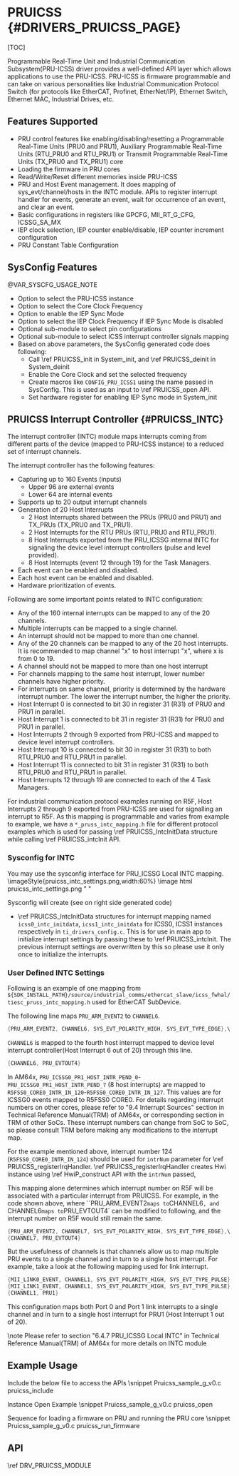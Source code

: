 # PRUICSS {#DRIVERS_PRUICSS_PAGE}

[TOC]

Programmable Real-Time Unit and Industrial Communication Subsystem(PRU-ICSS) driver provides a well-defined API layer which allows applications to use the PRU-ICSS. PRU-ICSS is firmware programmable and can take on various personalities like Industrial Communication Protocol Switch (for protocols like EtherCAT, Profinet, EtherNet/IP), Ethernet Switch, Ethernet MAC, Industrial Drives, etc.

## Features Supported

- PRU control features like enabling/disabling/resetting a Programmable Real-Time Units (PRU0 and PRU1), Auxiliary Programmable Real-Time Units (RTU_PRU0 and RTU_PRU1) or Transmit Programmable Real-Time Units (TX_PRU0 and TX_PRU1) core
- Loading the firmware in PRU cores
- Read/Write/Reset different memories inside PRU-ICSS
- PRU and Host Event management. It does mapping of sys_evt/channel/hosts in the INTC module. APIs to register interrupt handler for events, generate an event, wait for occurrence of an event, and clear an event.
- Basic configurations in registers like GPCFG, MII_RT_G_CFG, ICSSG_SA_MX
- IEP clock selection, IEP counter enable/disable, IEP counter increment configuration
- PRU Constant Table Configuration

## SysConfig Features

@VAR_SYSCFG_USAGE_NOTE

- Option to select the PRU-ICSS instance
- Option to select the Core Clock Frequency
- Option to enable the IEP Sync Mode
- Option to select the IEP Clock Frequency if IEP Sync Mode is disabled
- Optional sub-module to select pin configurations
- Optional sub-module to select ICSS interrupt controller signals mapping
- Based on above parameters, the SysConfig generated code does following:
    - Call \ref PRUICSS_init in System_init, and \ref PRUICSS_deinit in System_deinit
    - Enable the Core Clock and set the selected frequency
    - Create macros like `CONFIG_PRU_ICSS1` using the name passed in SysConfig. This is used as an input to \ref PRUICSS_open API.
    - Set hardware register for enabling IEP Sync mode in System_init

## PRUICSS Interrupt Controller {#PRUICSS_INTC}

The interrupt controller (INTC) module maps interrupts coming from different parts of the device (mapped to PRU-ICSS instance) to a reduced set of interrupt channels.

The interrupt controller has the following features:
- Capturing up to 160 Events (inputs)
    - Upper 96 are external events
    - Lower 64 are internal events
- Supports up to 20 output interrupt channels
- Generation of 20 Host Interrupts
    - 2 Host Interrupts shared between the PRUs (PRU0 and PRU1) and TX_PRUs (TX_PRU0 and TX_PRU1).
    - 2 Host Interrupts for the RTU PRUs (RTU_PRU0 and RTU_PRU1).
    - 8 Host Interrupts exported from the PRU_ICSSG internal INTC for signaling the device level interrupt controllers (pulse and level provided).
    - 8 Host Interrupts (event 12 through 19) for the Task Managers.
- Each event can be enabled and disabled.
- Each host event can be enabled and disabled.
- Hardware prioritization of events.

Following are some important points related to INTC configuration:

- Any of the 160 internal interrupts can be mapped to any of the 20 channels.
- Multiple interrupts can be mapped to a single channel.
- An interrupt should not be mapped to more than one channel.
- Any of the 20 channels can be mapped to any of the 20 host interrupts. It is recommended to map channel "x" to host interrupt "x", where x is from 0 to 19.
- A channel should not be mapped to more than one host interrupt
- For channels mapping to the same host interrupt, lower number channels have higher priority.
- For interrupts on same channel, priority is determined by the hardware interrupt number. The lower the interrupt number, the higher the priority.
- Host Interrupt 0 is connected to bit 30 in register 31 (R31) of PRU0 and PRU1 in parallel.
- Host Interrupt 1 is connected to bit 31 in register 31 (R31) for PRU0 and PRU1 in parallel.
- Host Interrupts 2 through 9 exported from PRU-ICSS and mapped to device level interrupt controllers.
- Host Interrupt 10 is connected to bit 30 in register 31 (R31) to both RTU_PRU0 and RTU_PRU1 in parallel.
- Host Interrupt 11 is connected to bit 31 in register 31 (R31) to both RTU_PRU0 and RTU_PRU1 in parallel.
- Host Interrupts 12 through 19 are connected to each of the 4 Task Managers.

For industrial communication protocol examples running on R5F, Host Interrupts 2 through 9 exported from PRU-ICSS are used for signalling an interrupt to R5F. As this mapping is programmable and varies from example to example, we have a `*_pruss_intc_mapping.h` file for different protocol examples which is used for passing \ref PRUICSS_IntcInitData structure while calling \ref PRUICSS_intcInit API.

### Sysconfig for INTC
You may use the sysconfig interface for PRU_ICSSG Local INTC mapping.
  \imageStyle{pruicss_intc_settings.png,width:60%}
  \image html pruicss_intc_settings.png " "

Sysconfig will create (see on right side generated code)
- \ref PRUICSS_IntcInitData structures for interrupt mapping named `icss0_intc_initdata`, `icss1_intc_initdata` for ICSS0, ICSS1 instances respectively in `ti_drivers_config.c`. This is for use in main app to initialize interrupt settings by passing these to \ref PRUICSS_intcInit. The previous interrupt settings are overwritten by this so please use it only once to initialize the interrupts.

### User Defined INTC Settings
Following is an example of one mapping from `${SDK_INSTALL_PATH}/source/industrial_comms/ethercat_slave/icss_fwhal/tiesc_pruss_intc_mapping.h` used for EtherCAT SubDevice.

The following line maps `PRU_ARM_EVENT2` to `CHANNEL6`.

```c
{PRU_ARM_EVENT2, CHANNEL6, SYS_EVT_POLARITY_HIGH, SYS_EVT_TYPE_EDGE},\
```

`CHANNEL6` is mapped to the fourth host interrupt mapped to device level interrupt controller(Host Interrupt 6 out of 20) through this line.

```c
{CHANNEL6, PRU_EVTOUT4}
```

In AM64x, `PRU_ICSSG0_PR1_HOST_INTR_PEND_0`-`PRU_ICSSG0_PR1_HOST_INTR_PEND_7` (8 host interrupts) are mapped to `R5FSS0_CORE0_INTR_IN_120`-`R5FSS0_CORE0_INTR_IN_127`. This values are for ICSSG0 events mapped to R5FSS0 CORE0. For details regarding interrupt numbers on other cores, please refer to "9.4 Interrupt Sources" section in Technical Reference Manual(TRM) of AM64x, or corresponding section in TRM of other SoCs. These interrupt numbers can change from SoC to SoC, so please consult TRM before making any modifications to the interrupt map.

For the example mentioned above, interrupt number 124 (`R5FSS0_CORE0_INTR_IN_124`) should be used for `intrNum` parameter for \ref PRUICSS_registerIrqHandler. \ref PRUICSS_registerIrqHandler creates Hwi instance using \ref HwiP_construct API with the `intrNum` passed,

This mapping alone determines which interrupt number on R5F will be associated with a particular interrupt from PRUICSS. For example, in the code shown above, where ``PRU_ARM_EVENT2` maps to `CHANNEL6`, and  `CHANNEL6` maps to `PRU_EVTOUT4` can be modified to following, and the interrupt number on R5F would still remain the same.

```c
{PRU_ARM_EVENT2, CHANNEL7, SYS_EVT_POLARITY_HIGH, SYS_EVT_TYPE_EDGE},\
{CHANNEL7, PRU_EVTOUT4}
```

But the usefulness of channels is that channels allow us to map multiple PRU events  to a single channel and in turn to a single host interrupt. For example, take a look at the following mapping used for link interrupt.

```c
{MII_LINK0_EVENT, CHANNEL1, SYS_EVT_POLARITY_HIGH, SYS_EVT_TYPE_PULSE},\
{MII_LINK1_EVENT, CHANNEL1, SYS_EVT_POLARITY_HIGH, SYS_EVT_TYPE_PULSE},\
{CHANNEL1, PRU1}
```

This configuration maps both Port 0 and Port 1 link interrupts to a single channel and in turn to a single host interrupt for PRU1 (Host Interrupt 1 out of 20).

\note
Please refer to section "6.4.7 PRU_ICSSG Local INTC" in Technical Reference Manual(TRM) of AM64x for more details on INTC module

## Example Usage

Include the below file to access the APIs
\snippet Pruicss_sample_g_v0.c pruicss_include

Instance Open Example
\snippet Pruicss_sample_g_v0.c pruicss_open

Sequence for loading a firmware on PRU and running the PRU core
\snippet Pruicss_sample_g_v0.c pruicss_run_firmware

## API

\ref DRV_PRUICSS_MODULE
